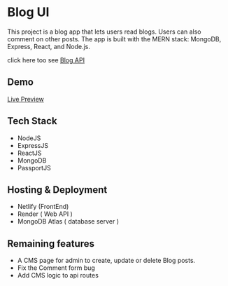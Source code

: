 
# Blog UI

This project is a blog app that lets users read blogs. Users can also comment on other posts. The app is built with the MERN stack: MongoDB, Express, React, and Node.js.

click here too see [Blog API](https://github.com/Himesh9512/Blog-api)

## Demo

[Live Preview](https://65217012a57be4089c1a69f6--stalwart-pegasus-a282ee.netlify.app/)


## Tech Stack

- NodeJS
- ExpressJS
- ReactJS
- MongoDB
- PassportJS

## Hosting & Deployment

- Netlify (FrontEnd)
- Render ( Web API )
- MongoDB Atlas ( database server )
## Remaining features

- A CMS page for admin to create, update or delete Blog posts.
- Fix the Comment form bug
- Add CMS logic to api routes

